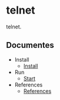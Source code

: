 # telnet

telnet.

## Documentes

* Install
  * [Install](./doc/installation/install.md)
* Run
  * [Start](./doc/run/start.md)
* References
  * [References](./doc/references.md)
